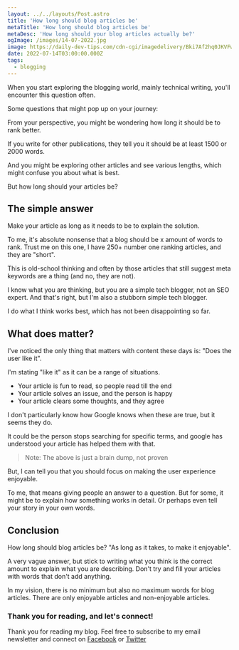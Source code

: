 ```yaml
---
layout: ../../layouts/Post.astro
title: 'How long should blog articles be'
metaTitle: 'How long should blog articles be'
metaDesc: 'How long should your blog articles actually be?'
ogImage: /images/14-07-2022.jpg
image: https://daily-dev-tips.com/cdn-cgi/imagedelivery/Bki7Af2hq0JKVFw1XYYMQg/f47d25d5-8a8b-4e6f-e51d-5ae8e4a58a00
date: 2022-07-14T03:00:00.000Z
tags:
  - blogging
---
```


When you start exploring the blogging world, mainly technical writing, you'll encounter this question often.

Some questions that might pop up on your journey:

From your perspective, you might be wondering how long it should be to rank better.

If you write for other publications, they tell you it should be at least 1500 or 2000 words.

And you might be exploring other articles and see various lengths, which might confuse you about what is best.

But how long should your articles be?

## The simple answer

Make your article as long as it needs to be to explain the solution.

To me, it's absolute nonsense that a blog should be x amount of words to rank.
Trust me on this one, I have 250+ number one ranking articles, and they are "short".

This is old-school thinking and often by those articles that still suggest meta keywords are a thing (and no, they are not).

I know what you are thinking, but you are a simple tech blogger, not an SEO expert. And that's right, but I'm also a stubborn simple tech blogger.

I do what I think works best, which has not been disappointing so far.

## What does matter?

I've noticed the only thing that matters with content these days is: "Does the user like it".

I'm stating "like it" as it can be a range of situations.

- Your article is fun to read, so people read till the end
- Your article solves an issue, and the person is happy
- Your article clears some thoughts, and they agree

I don't particularly know how Google knows when these are true, but it seems they do.

It could be the person stops searching for specific terms, and google has understood your article has helped them with that.

> Note: The above is just a brain dump, not proven

But, I can tell you that you should focus on making the user experience enjoyable.

To me, that means giving people an answer to a question. But for some, it might be to explain how something works in detail. Or perhaps even tell your story in your own words.

## Conclusion

How long should blog articles be?
"As long as it takes, to make it enjoyable".

A very vague answer, but stick to writing what you think is the correct amount to explain what you are describing.
Don't try and fill your articles with words that don't add anything.

In my vision, there is no minimum but also no maximum words for blog articles.
There are only enjoyable articles and non-enjoyable articles.

### Thank you for reading, and let's connect!

Thank you for reading my blog. Feel free to subscribe to my email newsletter and connect on [Facebook](https://www.facebook.com/DailyDevTipsBlog) or [Twitter](https://twitter.com/DailyDevTips1)
